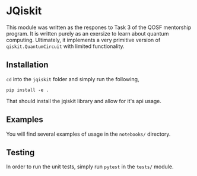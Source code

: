 # JQiskit
This module was written as the respones to Task 3 of the QOSF mentorship program. It is written purely as an exersize to learn about quantum computing. Ultimately, it implements a very primitive version of `qiskit.QuantumCircuit` with limited functionality.

## Installation
`cd` into the `jqiskit` folder and simply run the following,

```
pip install -e .
```

That should install the jqiskit library and allow for it's api usage.


## Examples

You will find several examples of usage in the `notebooks/` directory.

## Testing

In order to run the unit tests, simply run `pytest` in the `tests/` module.
